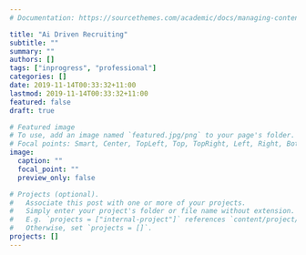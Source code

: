 ```yaml
---
# Documentation: https://sourcethemes.com/academic/docs/managing-content/

title: "Ai Driven Recruiting"
subtitle: ""
summary: ""
authors: []
tags: ["inprogress", "professional"]
categories: []
date: 2019-11-14T00:33:32+11:00
lastmod: 2019-11-14T00:33:32+11:00
featured: false
draft: true

# Featured image
# To use, add an image named `featured.jpg/png` to your page's folder.
# Focal points: Smart, Center, TopLeft, Top, TopRight, Left, Right, BottomLeft, Bottom, BottomRight.
image:
  caption: ""
  focal_point: ""
  preview_only: false

# Projects (optional).
#   Associate this post with one or more of your projects.
#   Simply enter your project's folder or file name without extension.
#   E.g. `projects = ["internal-project"]` references `content/project/deep-learning/index.md`.
#   Otherwise, set `projects = []`.
projects: []
---
```

